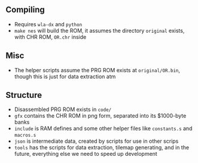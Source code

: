 ## Compiling
* Requires `wla-dx` and `python`
* `make nes` will build the ROM, it assumes the directory `original` exists, with CHR ROM, `OR.chr` inside

## Misc
* The helper scripts assume the PRG ROM exists at `original/OR.bin`, though this is just for data extraction atm

## Structure
* Disassembled PRG ROM exists in `code/`
* `gfx` contains the CHR ROM in png form, separated into its $1000-byte banks
* `include` is RAM defines and some other helper files like `constants.s` and `macros.s`
* `json` is intermediate data, created by scripts for use in other scrips
* `tools` has the scripts for data extraction, tilemap generating, and in the future, everything else we need to speed up development
